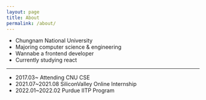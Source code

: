 ```yaml
---
layout: page
title: About
permalink: /about/
---
```


- Chungnam National University
- Majoring computer science & engineering
- Wannabe a frontend developer
- Currently studying react

---

- 2017.03~ Attending CNU CSE
- 2021.07~2021.08 SiliconValley Online Internship
- 2022.01~2022.02 Purdue IITP Program
